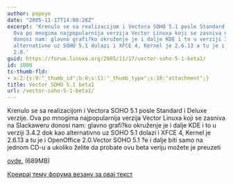```yaml
---
author: popeye
date: "2005-11-17T14:00:28Z"
excerpt: 'Krenulo se sa realizacijom i Vectora SOHO 5.1 posle Standard i Deluxe verzije.
  Ova po mnogima najpopularnija verzija Vector Linuxa koji se zasniva na Slackaweru
  donosi nam: glavno grafi?ko okruženje je i dalje KDE i to u verziji 3.4.2 dok kao
  alternativno uz SOHO 5.1 dolazi i XFCE 4, Kernel je 2.6.13 a tu je i OpenOffice
  2.0.'
guid: https://forum.linuxo.org/2005/11/17/vector-soho-5-1-beta1/
id: 1000
tc-thumb-fld:
- a:2:{s:9:"_thumb_id";b:0;s:11:"_thumb_type";s:10:"attachment";}
title: Vector SOHO 5.1 beta1
url: /vector-soho-5-1-beta1/
---
```

Krenulo se sa realizacijom i Vectora SOHO 5.1 posle Standard i Deluxe verzije. Ova po mnogima najpopularnija verzija Vector Linuxa koji se zasniva na Slackaweru donosi nam: glavno grafi?ko okruženje je i dalje KDE i to u verziji 3.4.2 dok kao alternativno uz SOHO 5.1 dolazi i XFCE 4, Kernel je 2.6.13 a tu je i OpenOffice 2.0.<!--break-->Vector SOHO 5.1 ?e i dalje biti samo na jednom CD-u a ukoliko želite da probate ovu beta veriju možete je preuzeti 

[ovde.](ftp://ftp.nluug.nl/pub/os/Linux/distr/vectorlinux/veclinux-5.0/iso/VLSOHO-5.1-beta1.iso) (689MB)

[Креирај тему форума везану за овај текст](https://linuxo.org/nova-tema-na-forumu/?se_pid=1000)